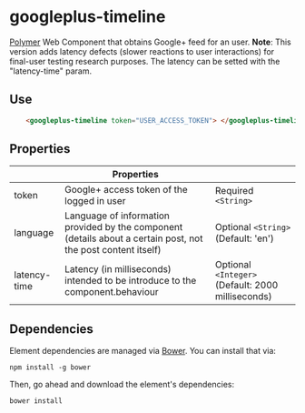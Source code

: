 # googleplus-timeline

[Polymer](https://www.polymer-project.org/1.0/) Web Component that obtains Google+ feed for an user.
**Note**: This version adds latency defects (slower reactions to user interactions) for final-user testing research purposes. The latency can be setted with the "latency-time" param.
## Use
```html
    <googleplus-timeline token="USER_ACCESS_TOKEN"> </googleplus-timeline>
```

## Properties

|                     | Properties                                                                                                                                   |                                   |
|---------------------|---------------------------------------------------------------------------------------------------------------------------------------------|-----------------------------------|
| token               | Google+ access token of the logged in user                                                                   | Required `<String>`               |
| language               | Language of information provided by the component (details about a certain post, not the post content itself)                                                                   | Optional `<String>`    (Default: 'en')           |
| latency-time               | Latency (in milliseconds) intended to be introduce to the component.behaviour                                                                   | Optional `<Integer>`    (Default: 2000 milliseconds)           |

## Dependencies

Element dependencies are managed via [Bower](http://bower.io/). You can
install that via:

    npm install -g bower

Then, go ahead and download the element's dependencies:

    bower install
